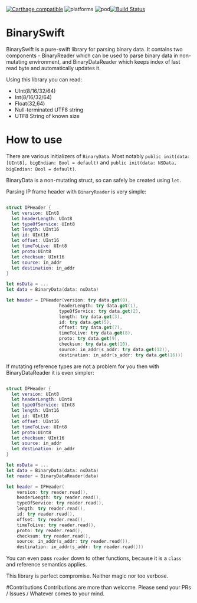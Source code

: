 [![Carthage compatible](https://img.shields.io/badge/Carthage-compatible-4BC51D.svg?style=flat)](https://github.com/Carthage/Carthage) ![platforms](https://img.shields.io/badge/platforms-iOS%20%7C%20OSX-333333.svg) ![pod](https://img.shields.io/cocoapods/v/BinarySwift.svg)[![Build Status](https://travis-ci.org/Szaq/BinarySwift.svg?branch=master)](https://travis-ci.org/Szaq/BinarySwift)
# BinarySwift

BinarySwift is a pure-swift library for parsing binary data. It contains two components - BinaryReader which can be used to parse
                   binary data in non-mutating environment,
                   and BinaryDataReader which keeps index of last read byte and
                   automatically updates it.

Using this library you can read:
- UInt(8/16/32/64)
- Int(8/16/32/64)
- Float(32,64)
- Null-terminated UTF8 string
- UTF8 String of known size
                    
# How to use

There are various initializers of `BinaryData`. Most notably `public init(data: [UInt8], bigEndian: Bool = default)` and `public init(data: NSData, bigEndian: Bool = default)`.

BinaryData is a non-mutating struct, so can safely be created using `let`.

Parsing IP frame header with `BinaryReader` is very simple:

```swift

struct IPHeader {
  let version: UInt8
  let headerLength: UInt8
  let typeOfService: UInt8
  let length: UInt16
  let id: UInt16
  let offset: UInt16
  let timeToLive: UInt8
  let proto:UInt8
  let checksum: UInt16
  let source: in_addr
  let destination: in_addr
}

let nsData = ...
let data = BinaryData(data: nsData)

let header = IPHeader(version: try data.get(0),
                    headerLength: try data.get(1),
                    typeOfService: try data.get(2),
                    length: try data.get(3),
                    id: try data.get(5),
                    offset: try data.get(7),
                    timeToLive: try data.get(8),
                    proto: try data.get(9),
                    checksum: try data.get(10),
                    source: in_addr(s_addr: try data.get(12)),
                    destination: in_addr(s_addr: try data.get(16)))

```

If mutating reference types are not a problem for you then with BinaryDataReader it is even simpler:
```swift

struct IPHeader {
  let version: UInt8
  let headerLength: UInt8
  let typeOfService: UInt8
  let length: UInt16
  let id: UInt16
  let offset: UInt16
  let timeToLive: UInt8
  let proto:UInt8
  let checksum: UInt16
  let source: in_addr
  let destination: in_addr
}

let nsData = ...
let data = BinaryData(data: nsData)
let reader = BinaryDataReader(data)

let header = IPHeader(
	version: try reader.read(),
	headerLength: try reader.read(),
	typeOfService: try reader.read(),
	length: try reader.read(),
	id: try reader.read(),
	offset: try reader.read(),
	timeToLive: try reader.read(),
	proto: try reader.read(),
	checksum: try reader.read(),
	source: in_addr(s_addr: try reader.read()),
	destination: in_addr(s_addr: try reader.read()))

```
You can even pass `reader` down to other functions, because it is a `class` and reference semantics applies.

This library is perfect compromise. Neither magic nor too verbose.

#Contributions
Contributions are more than welcome. Please send your PRs / Issues / Whatever comes to your mind.
